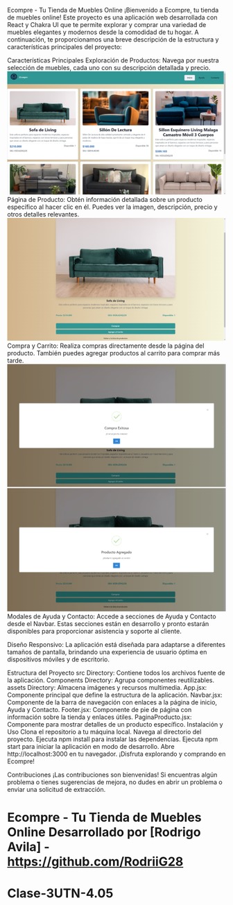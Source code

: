 
Ecompre - Tu Tienda de Muebles Online
¡Bienvenido a Ecompre, tu tienda de muebles online! Este proyecto es una aplicación web desarrollada con React y Chakra UI que te permite explorar y comprar una variedad de muebles elegantes y modernos desde la comodidad de tu hogar. A continuación, te proporcionamos una breve descripción de la estructura y características principales del proyecto:

Características Principales
Exploración de Productos: Navega por nuestra selección de muebles, cada uno con su descripción detallada y precio.
![Seccion Principal](https://raw.githubusercontent.com/RodriiG28/Clase-3-UTN-4.0/main/public/img/Seccion%20principal.png)
Página de Producto: Obtén información detallada sobre un producto específico al hacer clic en él. Puedes ver la imagen, descripción, precio y otros detalles relevantes.
![Detalle Producto](https://raw.githubusercontent.com/RodriiG28/Clase-3-UTN-4.0/main/public/img/SeccionDeDetalleProducto.png)
Compra y Carrito: Realiza compras directamente desde la página del producto. También puedes agregar productos al carrito para comprar más tarde.
![Compra Exitosa](https://raw.githubusercontent.com/RodriiG28/Clase-3-UTN-4.0/main/public/img/CompraExitosa.png)
![Producto Agregado](https://raw.githubusercontent.com/RodriiG28/Clase-3-UTN-4.0/main/public/img/ProductoAgregado.png)
Modales de Ayuda y Contacto: Accede a secciones de Ayuda y Contacto desde el Navbar. Estas secciones están en desarrollo y pronto estarán disponibles para proporcionar asistencia y soporte al cliente.

Diseño Responsivo: La aplicación está diseñada para adaptarse a diferentes tamaños de pantalla, brindando una experiencia de usuario óptima en dispositivos móviles y de escritorio.

Estructura del Proyecto
src Directory: Contiene todos los archivos fuente de la aplicación.
Components Directory: Agrupa componentes reutilizables.
assets Directory: Almacena imágenes y recursos multimedia.
App.jsx: Componente principal que define la estructura de la aplicación.
Navbar.jsx: Componente de la barra de navegación con enlaces a la página de inicio, Ayuda y Contacto.
Footer.jsx: Componente de pie de página con información sobre la tienda y enlaces útiles.
PaginaProducto.jsx: Componente para mostrar detalles de un producto específico.
Instalación y Uso
Clona el repositorio a tu máquina local.
Navega al directorio del proyecto.
Ejecuta npm install para instalar las dependencias.
Ejecuta npm start para iniciar la aplicación en modo de desarrollo.
Abre http://localhost:3000 en tu navegador.
¡Disfruta explorando y comprando en Ecompre!

Contribuciones
¡Las contribuciones son bienvenidas! Si encuentras algún problema o tienes sugerencias de mejora, no dudes en abrir un problema o enviar una solicitud de extracción.

Ecompre - Tu Tienda de Muebles Online
Desarrollado por [Rodrigo Avila] - https://github.com/RodriiG28
=======
# Clase-3UTN-4.05
